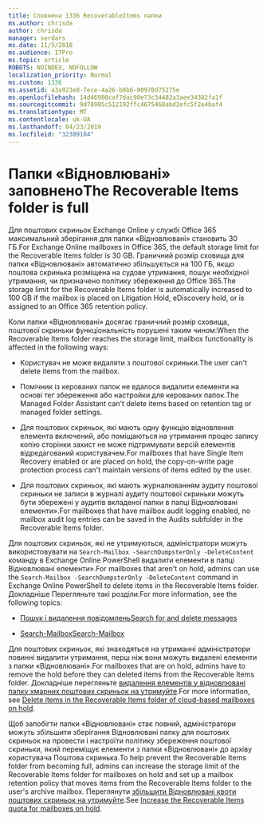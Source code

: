```yaml
---
title: Сповнена 1336 RecoverableItems папки
ms.author: chrisda
author: chrisda
manager: serdars
ms.date: 11/5/2018
ms.audience: ITPro
ms.topic: article
ROBOTS: NOINDEX, NOFOLLOW
localization_priority: Normal
ms.custom: 1336
ms.assetid: a3a923e8-fece-4a26-b8b6-00970d75275e
ms.openlocfilehash: 14d46980caf7dac90e73c34482a3aee34382fa1f
ms.sourcegitcommit: 9d78905c512192ffc4675468abd2efc5f2e4baf4
ms.translationtype: MT
ms.contentlocale: uk-UA
ms.lasthandoff: 04/23/2019
ms.locfileid: "32389104"
---
```

# <a name="the-recoverable-items-folder-is-full"></a><span data-ttu-id="1bcf8-102">Папки «Відновлювані» заповнено</span><span class="sxs-lookup"><span data-stu-id="1bcf8-102">The Recoverable Items folder is full</span></span>

<span data-ttu-id="1bcf8-103">Для поштових скриньок Exchange Online у службі Office 365 максимальний зберігання для папки «Відновлювані» становить 30 ГБ.</span><span class="sxs-lookup"><span data-stu-id="1bcf8-103">For Exchange Online mailboxes in Office 365, the default storage limit for the Recoverable Items folder is 30 GB.</span></span> <span data-ttu-id="1bcf8-104">Граничний розмір сховища для папки «Відновлювані» автоматично збільшується на 100 ГБ, якщо поштова скринька розміщена на судове утримання, пошук необхідної утримання, чи призначено політику збереження до Office 365.</span><span class="sxs-lookup"><span data-stu-id="1bcf8-104">The storage limit for the Recoverable Items folder is automatically increased to 100 GB if the mailbox is placed on Litigation Hold, eDiscovery hold, or is assigned to an Office 365 retention policy.</span></span>

<span data-ttu-id="1bcf8-105">Коли папки «Відновлювані» досягає граничний розмір сховища, поштової скриньки функціональність порушені таким чином:</span><span class="sxs-lookup"><span data-stu-id="1bcf8-105">When the Recoverable Items folder reaches the storage limit, mailbox functionality is affected in the following ways:</span></span>

- <span data-ttu-id="1bcf8-106">Користувач не може видаляти з поштової скриньки.</span><span class="sxs-lookup"><span data-stu-id="1bcf8-106">The user can't delete items from the mailbox.</span></span>

- <span data-ttu-id="1bcf8-107">Помічник із керованих папок не вдалося видалити елементи на основі тег збереження або настройки для керованих папок.</span><span class="sxs-lookup"><span data-stu-id="1bcf8-107">The Managed Folder Assistant can't delete items based on retention tag or managed folder settings.</span></span>

- <span data-ttu-id="1bcf8-108">Для поштових скриньок, які мають одну функцію відновлення елемента включений, або поміщаються на утримання процес запису копію сторінки захист не може підтримувати версій елементів відредагований користувачем.</span><span class="sxs-lookup"><span data-stu-id="1bcf8-108">For mailboxes that have Single Item Recovery enabled or are placed on hold, the copy-on-write page protection process can't maintain versions of items edited by the user.</span></span>

- <span data-ttu-id="1bcf8-109">Для поштових скриньок, які мають журналюванням аудиту поштової скриньки не записи в журналі аудиту поштової скриньки можуть бути збережені у аудитів вкладеної папки в папці Відновлювані елементи».</span><span class="sxs-lookup"><span data-stu-id="1bcf8-109">For mailboxes that have mailbox audit logging enabled, no mailbox audit log entries can be saved in the Audits subfolder in the Recoverable Items folder.</span></span>

<span data-ttu-id="1bcf8-110">Для поштових скриньок, які не утримуються, адміністратори можуть використовувати на `Search-Mailbox -SearchDumpsterOnly -DeleteContent` команду в Exchange Online PowerShell видалити елементи в папці Відновлювані елементи».</span><span class="sxs-lookup"><span data-stu-id="1bcf8-110">For mailboxes that aren't on hold, admins can use the `Search-Mailbox -SearchDumpsterOnly -DeleteContent` command in Exchange Online PowerShell to delete items in the Recoverable Items folder.</span></span> <span data-ttu-id="1bcf8-111">Докладніше Перегляньте такі розділи:</span><span class="sxs-lookup"><span data-stu-id="1bcf8-111">For more information, see the following topics:</span></span> 

- [<span data-ttu-id="1bcf8-112">Пошук і видалення повідомлень</span><span class="sxs-lookup"><span data-stu-id="1bcf8-112">Search for and delete messages</span></span>](https://docs.microsoft.com/office365/securitycompliance/search-for-and-delete-messagesadmin-help)

- [<span data-ttu-id="1bcf8-113">Search-Mailbox</span><span class="sxs-lookup"><span data-stu-id="1bcf8-113">Search-Mailbox</span></span>](https://docs.microsoft.com/powershell/module/exchange/mailboxes/Search-Mailbox)

<span data-ttu-id="1bcf8-114">Для поштових скриньок, які знаходяться на утриманні адміністратори повинні видалити утримання, перш ніж вони можуть видалені елементи з папки «Відновлювані».</span><span class="sxs-lookup"><span data-stu-id="1bcf8-114">For mailboxes that are on hold, admins have to remove the hold before they can deleted items from the Recoverable Items folder.</span></span> <span data-ttu-id="1bcf8-115">Докладніше перегляньте [видалення елементів у відновлювані папку хмарних поштових скриньок на утримуйте](https://docs.microsoft.com/office365/securitycompliance/delete-items-in-the-recoverable-items-folder-of-mailboxes-on-hold).</span><span class="sxs-lookup"><span data-stu-id="1bcf8-115">For more information, see [Delete items in the Recoverable Items folder of cloud-based mailboxes on hold](https://docs.microsoft.com/office365/securitycompliance/delete-items-in-the-recoverable-items-folder-of-mailboxes-on-hold).</span></span>

<span data-ttu-id="1bcf8-116">Щоб запобігти папки «Відновлювані» стає повний, адміністратори можуть збільшити зберігання Відновлювані папку для поштових скриньок на провести і настроїти політику збереження поштової скриньки, який переміщує елементи з папки «Відновлювані» до архіву користувача Поштова скринька.</span><span class="sxs-lookup"><span data-stu-id="1bcf8-116">To help prevent the Recoverable Items folder from becoming full, admins can increase the storage limit of the Recoverable Items folder for mailboxes on hold and set up a mailbox retention policy that moves items from the Recoverable Items folder to the user's archive mailbox.</span></span> <span data-ttu-id="1bcf8-117">Переглянути [збільшити Відновлювані квоти поштових скриньок на утримуйте](https://docs.microsoft.com/office365/securitycompliance/increase-the-recoverable-quota-for-mailboxes-on-hold).</span><span class="sxs-lookup"><span data-stu-id="1bcf8-117">See [Increase the Recoverable Items quota for mailboxes on hold](https://docs.microsoft.com/office365/securitycompliance/increase-the-recoverable-quota-for-mailboxes-on-hold).</span></span>
